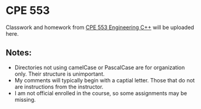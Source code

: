 # CPE 553
Classwork and homework from [CPE 553 Engineering C++](https://github.com/StevensDeptECE/CPE553-CPP) will be uploaded here. 

## Notes:
- Directories not using camelCase or PascalCase are for organization only. Their structure is unimportant.
- My comments will typically begin with a captial letter. Those that do not are instructions from the instructor.
- I am not official enrolled in the course, so some assignments may be missing.

